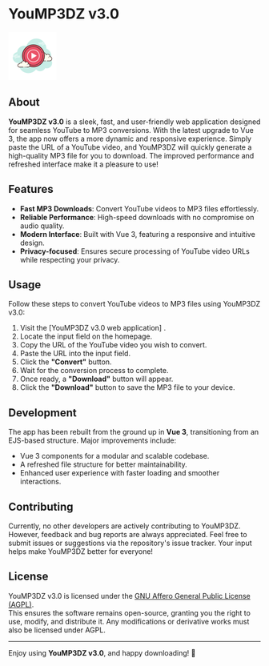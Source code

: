 # YouMP3DZ v3.0

<img src="/public/assets/images/YouMP396.png" alt="YouMP3DZ Logo">

## About

**YouMP3DZ v3.0** is a sleek, fast, and user-friendly web application designed for seamless YouTube to MP3 conversions. With the latest upgrade to Vue 3, the app now offers a more dynamic and responsive experience. Simply paste the URL of a YouTube video, and YouMP3DZ will quickly generate a high-quality MP3 file for you to download. The improved performance and refreshed interface make it a pleasure to use!

## Features

- **Fast MP3 Downloads**: Convert YouTube videos to MP3 files effortlessly.
- **Reliable Performance**: High-speed downloads with no compromise on audio quality.
- **Modern Interface**: Built with Vue 3, featuring a responsive and intuitive design.
- **Privacy-focused**: Ensures secure processing of YouTube video URLs while respecting your privacy.

## Usage

Follow these steps to convert YouTube videos to MP3 files using YouMP3DZ v3.0:

1. Visit the [YouMP3DZ v3.0 web application] .
2. Locate the input field on the homepage.
3. Copy the URL of the YouTube video you wish to convert.
4. Paste the URL into the input field.
5. Click the **"Convert"** button.
6. Wait for the conversion process to complete.
7. Once ready, a **"Download"** button will appear.
8. Click the **"Download"** button to save the MP3 file to your device.

## Development

The app has been rebuilt from the ground up in **Vue 3**, transitioning from an EJS-based structure. Major improvements include:
- Vue 3 components for a modular and scalable codebase.
- A refreshed file structure for better maintainability.
- Enhanced user experience with faster loading and smoother interactions.

## Contributing

Currently, no other developers are actively contributing to YouMP3DZ. However, feedback and bug reports are always appreciated. Feel free to submit issues or suggestions via the repository's issue tracker. Your input helps make YouMP3DZ better for everyone!

## License

YouMP3DZ v3.0 is licensed under the [GNU Affero General Public License (AGPL)](https://www.gnu.org/licenses/).  
This ensures the software remains open-source, granting you the right to use, modify, and distribute it. Any modifications or derivative works must also be licensed under AGPL.

---

Enjoy using **YouMP3DZ v3.0**, and happy downloading! 🎵
